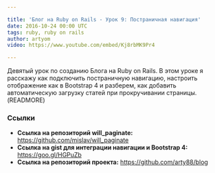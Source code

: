 ```yaml
---

title: 'Блог на Ruby on Rails - Урок 9: Постраничная навигация'
date: 2016-10-24 00:00 UTC
tags: ruby, ruby on rails
author: artyom
video: https://www.youtube.com/embed/Kj8rbMK9Pr4

---
```


Девятый урок по созданию Блога на Ruby on Rails. В этом уроке я расскажу как подключить постраничную навигацию, настроить отображение как в Bootstrap 4 и разберем, как добавить автоматическую загрузку статей при прокручивании страницы.
(READMORE)

### Ссылки

  * **Ссылка на репозиторий will_paginate:** https://github.com/mislav/will_paginate
  * **Ссылка на gist для интеграции навигации и Bootstrap 4:** https://goo.gl/HGPuZb
  * **Ссылка на репозиторий проекта:** https://github.com/arty88/blog

